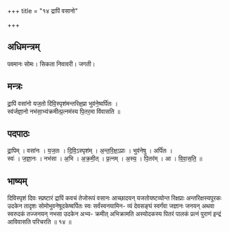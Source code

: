 +++
title = "१४ द्रापिं वसानो"

+++
## अधिमन्त्रम्
पवमानः सोमः। सिकता निवावरी। जगती।

## मन्त्रः
द्रा॒पिं वसा॑नो यज॒तो दि॑वि॒स्पृश॑मन्तरिक्ष॒प्रा भुव॑ने॒ष्वर्पि॑तः ।  
स्व॑र्जज्ञा॒नो नभ॑सा॒भ्य॑क्रमीत्प्र॒त्नम॑स्य पि॒तर॒मा वि॑वासति ॥

## पदपाठः
द्रा॒पिम् । वसा॑नः । य॒ज॒तः । दि॒वि॒ऽस्पृश॑म् । अ॒न्त॒रि॒क्ष॒ऽप्राः । भुव॑नेषु । अर्पि॑तः ।  
स्वः॑ । ज॒ज्ञा॒नः । नभ॑सा । अ॒भि । अ॒क्र॒मी॒त् । प्र॒त्नम् । अ॒स्य॒ । पि॒तर॑म् । आ । वि॒वा॒स॒ति॒ ॥

## भाष्यम्
दिविस्पृशं दिवः स्प्रष्टारं द्रापिं कवचं तेजोरूपं वसानः आच्छादयन् यजतोयष्टव्योन्त रिक्षप्राः अन्तरिक्षस्यपूरकः उदकेन तादृशः सोमोभुवनेषूदकेष्वर्पितः स्वः सर्वंस्वनयामिन- व्यं देवसङ्घं स्वर्गंवा जज्ञानः जनयन् अथवा स्वरुदकं तज्जनयन् नभसा उदकेन अभ्य- क्रमीत् अभिक्रामति अस्योदकस्य पितरं पालकं प्रत्नं पुराणं इन्द्रं आविवासति परिचरति ॥ १४ ॥